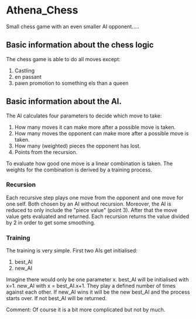 # Athena_Chess

Small chess game with an even smaller AI opponent.....


## Basic information about the chess logic
The chess game is able to do all moves except: 
1. Castling
2. en passant
3. pawn promotion to something els than a queen 

## Basic information about the AI. 
The AI calculates four parameters to decide which move to take: 

1. How many moves it can make more after a possible move is taken. 
2. How many moves the opponent can make more after a possible move is taken.
3. How many (weighted) pieces the opponent has lost. 
4. Points from the recursion. 

To evaluate how good one move is a linear combination is taken. 
The weights for the combination is derived by a training process. 

### Recursion 
Each recursive step plays one move from the opponent and one move for one self. 
Both chosen by an AI without recursion. 
Moreover, the AI is reduced to only include the "piece value" (point 3).
After that the move value gets evaluated and returned. Each recursion returns the value divided by 2 in order to get some smoothing. 

### Training 
The training is very simple. First two AIs get initialised: 

1. best_AI
2. new_AI

Imagine there would only be one parameter x. best_AI will be initialised with x=1. 
new_AI with x = best_AI.x+1. They play a defined number of times against each other. 
If new_AI wins it will be the new best_AI and the process starts over. If not best_AI will be returned. 

Comment: Of course it is a bit more complicated but not by much.